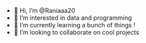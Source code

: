 - 👋 Hi, I’m @Raniaaa20
- 👀 I’m interested in data and programming 
- 🌱 I’m currently learning a bunch of things !
- 💞️ I’m looking to collaborate on cool projects 


<!---
Raniaaa20/Raniaaa20 is a ✨ special ✨ repository because its `README.md` (this file) appears on your GitHub profile.
You can click the Preview link to take a look at your changes.
--->
